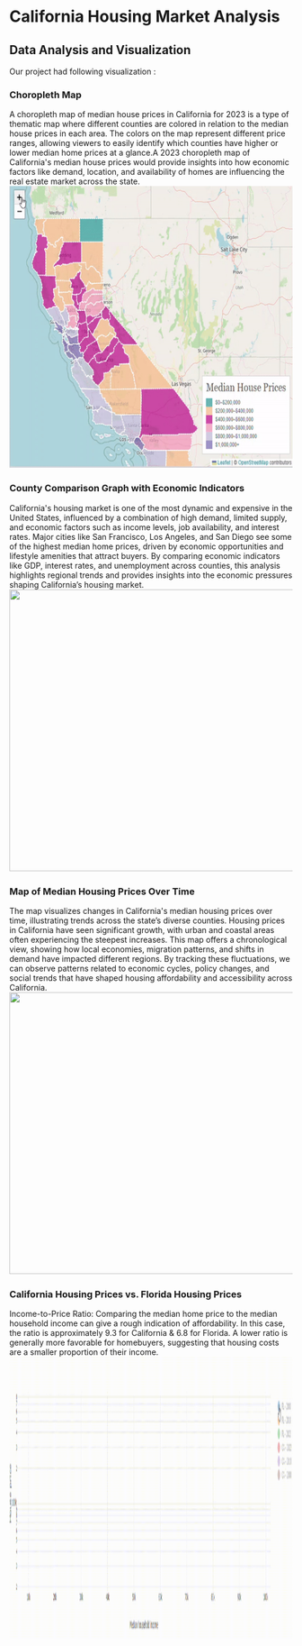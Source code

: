 # California Housing Market Analysis
## Data Analysis and Visualization 
Our project had following visualization :
### Choropleth Map 
A choropleth map of median house prices in California for 2023 is a type of thematic map where different counties are colored in relation to the median house prices in each area. The colors on the map represent different price ranges, allowing viewers to easily identify which counties have higher or lower median home prices at a glance.A 2023 choropleth map of California's median house prices would provide insights into how economic factors like demand, location, and availability of homes are influencing the real estate market across the state.
<img src="team_subprime/img/medianhousing.gif" height="500" width="900" />
### County Comparison Graph with Economic Indicators
California's housing market is one of the most dynamic and expensive in the United States, influenced by a combination of high demand, limited supply, and economic factors such as income levels, job availability, and interest rates. Major cities like San Francisco, Los Angeles, and San Diego see some of the highest median home prices, driven by economic opportunities and lifestyle amenities that attract buyers. By comparing economic indicators like GDP, interest rates, and unemployment across counties, this analysis highlights regional trends and provides insights into the economic pressures shaping California’s housing market.
<img src="team_subprime/img/slider.gif" height="500" width="900" />
### Map of Median Housing Prices Over Time
The map visualizes changes in California's median housing prices over time, illustrating trends across the state’s diverse counties. Housing prices in California have seen significant growth, with urban and coastal areas often experiencing the steepest increases. This map offers a chronological view, showing how local economies, migration patterns, and shifts in demand have impacted different regions. By tracking these fluctuations, we can observe patterns related to economic cycles, policy changes, and social trends that have shaped housing affordability and accessibility across California.
<img src="team_subprime/img/slider2.gif" height="500" width="900" />
### California Housing Prices vs. Florida Housing Prices
Income-to-Price Ratio: Comparing the median home price to the median household income can give a rough indication of affordability.
In this case, the ratio is approximately 9.3 for California & 6.8 for Florida.
A lower ratio is generally more favorable for homebuyers, suggesting that housing costs are a smaller proportion of their income.
<img src="team_subprime/img/bubblemarker.gif" height="500" width="900" />
